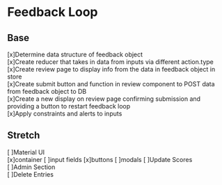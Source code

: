 # Feedback Loop

## Base
[x]Determine data structure of feedback object   
[x]Create reducer that takes in data from inputs via different action.type  
[x]Create review page to display info from the data in feedback object in store  
[x]Create submit button and function in review component to POST data from feedback object to DB  
[x]Create a new display on review page confirming submission and providing a button to restart feedback loop  
[x]Apply constraints and alerts to inputs  

## Stretch
[ ]Material UI  
    [x]container
    [ ]input fields
    [x]buttons
    [ ]modals
[ ]Update Scores  
[ ]Admin Section  
[ ]Delete Entries  
